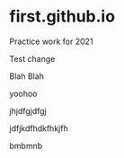 # first.github.io
Practice work for 2021

Test change

Blah
Blah

yoohoo

jhjdfgjdfgj

jdfjkdfhdkfhkjfh

bmbmnb

